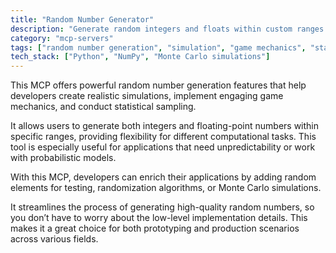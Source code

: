 ```yaml
---
title: "Random Number Generator"
description: "Generate random integers and floats within custom ranges for simulations, games, and statistical sampling."
category: "mcp-servers"
tags: ["random number generation", "simulation", "game mechanics", "statistical sampling", "probabilistic modeling"]
tech_stack: ["Python", "NumPy", "Monte Carlo simulations"]
---
```


This MCP offers powerful random number generation features that help developers create realistic simulations, implement engaging game mechanics, and conduct statistical sampling.

It allows users to generate both integers and floating-point numbers within specific ranges, providing flexibility for different computational tasks. This tool is especially useful for applications that need unpredictability or work with probabilistic models.

With this MCP, developers can enrich their applications by adding random elements for testing, randomization algorithms, or Monte Carlo simulations.

It streamlines the process of generating high-quality random numbers, so you don’t have to worry about the low-level implementation details. This makes it a great choice for both prototyping and production scenarios across various fields.